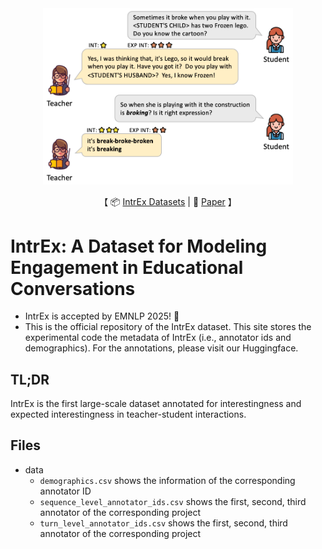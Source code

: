 <div align="center">
  <img src="head_img.png" alt="head image" width="400">
</div>

<p align="center">
    【 📦 <a href="https://huggingface.co/collections/XingweiT/intrex-68a8f2c97688157066860ae2">IntrEx Datasets</a> | 🤗 <a href="https://huggingface.co/papers/2509.06652">Paper</a> 】
</p>

# IntrEx: A Dataset for Modeling Engagement in Educational Conversations
- IntrEx is accepted by EMNLP 2025! 🎉
- This is the official repository of the IntrEx dataset. This site stores the experimental code the metadata of IntrEx (i.e., annotator ids and demographics). For the annotations, please visit our Huggingface.


## TL;DR 

IntrEx is the first large-scale dataset annotated for interestingness and expected interestingness in teacher-student interactions.

## Files

* data
  - `demographics.csv`                        shows the information of the corresponding annotator ID 
  - `sequence_level_annotator_ids.csv`        shows the first, second, third annotator of the corresponding project
  - `turn_level_annotator_ids.csv`            shows the first, second, third annotator of the corresponding project
